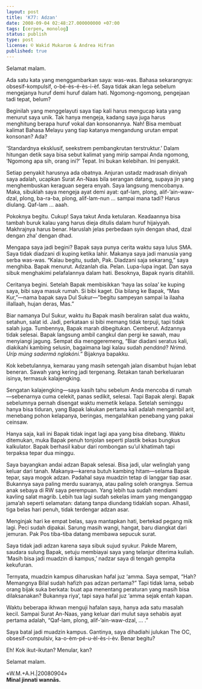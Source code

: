 ```yaml
---
layout: post
title: 'K77: Adzan' 
date: 2008-09-04 02:48:27.000000000 +07:00 
tags: [cerpen, monolog]
status: publish 
type: post
license: © Wakid Mukarom & Andrea Hifran
published: true
---
```


Selamat malam.

Ada satu kata yang menggambarkan saya: was-was. Bahasa sekarangnya: obsesif-kompulsif, o-bé-ès-é-ès-i-èf. Saya tidak akan lega sebelum mengejanya huruf demi huruf dalam hati. Ngomong-ngomong, pengejaan tadi tepat, belum?

Beginilah yang menggelayuti saya tiap kali harus mengucap kata yang menurut saya unik. Tak hanya mengeja, kadang saya juga harus menghitung berapa huruf vokal dan konsonannya. Nah! Bisa membuat kalimat Bahasa Melayu yang tiap katanya mengandung urutan empat konsonan? Ada?

‘Standardnya eksklusif, seekstrem pembangkrutan terstruktur.’ Dalam hitungan detik saya bisa sebut kalimat yang mirip sampai Anda ngomong, ‘Ngomong apa sih, orang ini?’ Tepat. Ini bukan kelebihan. Ini penyakit.

Setiap penyakit harusnya ada obatnya. Anjuran ustadz madrasah diniyah saya adalah, ucapkan Surat An-Naas bila serangan datang, supaya jin yang menghembuskan keraguan segera enyah. Saya langsung mencobanya. Maka, sibuklah saya mengeja ayat demi ayat: qaf-lam, plong, alif-’ain-waw-dzal, plong, ba-ra-ba, plong, alif-lam-nun … sampai mana tadi? Harus diulang. Qaf-lam … aaah.

Pokoknya begitu. Cukup! Saya takut Anda ketularan. Keadaannya bisa tambah buruk kalau yang harus dieja ditulis dalam huruf hijaiyyah. Makhrajnya harus benar. Haruslah jelas perbedaan syin dengan shad, dzal dengan zha’ dengan dhad.

Mengapa saya jadi begini? Bapak saya punya cerita waktu saya lulus SMA. Saya tidak diadzani di kuping ketika lahir. Makanya saya jadi manusia yang serba was-was. “Kalau begitu, sudah, Pak. Diadzani saja sekarang,” saya menghiba. Bapak menurut. Adzanlah dia. Pelan. Lupa-lupa ingat. Dan saya sibuk menghakimi pelafalannya dalam hati. Besoknya, Bapak nyaris ditahlili.

Ceritanya begini. Setelah Bapak membisikkan ‘haya las solaa’ ke kuping saya, bibi saya masuk rumah. Si bibi kaget. Dia bilang ke Bapak, “Mas Kur,”—nama bapak saya Dul Sukur—”begitu sampeyan sampai la ilaaha illallaah, hujan deras, Mas.”

Biar namanya Dul Sukur, waktu itu Bapak masih beraliran salat dua waktu, setahun, salat id. Jadi, perkataan si bibi memang tidak terpuji, tapi tidak salah juga. Tumbennya, Bapak marah dibegitukan. Cemberut. Adzannya tidak selesai. Bapak langsung ambil cangkul dan pergi ke sawah, mau menyiangi jagung. Sempat dia menggeremeng, “Biar diadani seratus kali, diakikahi kambing selusin, bagaimana lagi kalau sudah *pendáná*? *Nrimá. Uríp múng sadermá nglakóni.*” Bijaknya bapakku.

Kok kebetulannya, kemarau yang masih setengah jalan disambut hujan lebat beneran. Sawah yang kering jadi tergenang. Retakan tanah berkeluaran isinya, termasuk kalajengking.

Sengatan kalajengking—saya kasih tahu sebelum Anda mencoba di rumah—sebenarnya cuma celekit, panas sedikit, selesai. Tapi Bapak alergi. Bapak sebelumnya pernah disengat waktu memetik kelapa. Setelah seminggu hanya bisa tiduran, yang Bapak lakukan pertama kali adalah mengambil arit, menebang pohon kelapanya, beringas, mengalahkan penebang yang pakai ceinsaw.

Hanya saja, kali ini Bapak tidak ingat lagi apa yang bisa ditebang. Waktu ditemukan, muka Bapak penuh tonjolan seperti plastik bekas bungkus kalkulator. Bapak berhasil kabur dari rombongan su’ul khatimah tapi terpaksa tepar dua minggu.

Saya bayangkan andai adzan Bapak selesai. Bisa jadi, ular welinglah yang keluar dari tanah. Makanya—karena butuh kambing hitam—selama Bapak tepar, saya mogok adzan. Padahal saya muadzin tetap di langgar tiap asar. Bukannya saya paling merdu suaranya, atau paling soleh orangnya. Semua anak sebaya di RW saya perempuan. Yang lebih tua sudah mendiami kavling salat magrib. Lebih tua lagi sudah sekelas imam yang menganggap jama’ah seperti selamatan: datang tanpa diundang tidaklah sopan. Alhasil, tiga belas hari penuh, tidak terdengar adzan asar.

Menginjak hari ke empat belas, saya mantapkan hati, bertekad pegang mik lagi. Peci sudah dipakai. Sarung masih wangi, hangat, baru diangkat dari jemuran. Pak Pos tiba-tiba datang membawa sepucuk surat.

Saya tidak jadi adzan karena saya sibuk sujud syukur. Pakde Marem, saudara sulung Bapak, setuju membiayai saya yang telanjur diterima kuliah. ‘Masih bisa jadi muadzin di kampus,’ nadzar saya di tengah gempita kekufuran.

Ternyata, muadzin kampus diharuskan hafal juz ‘amma. Saya sempat, “Hah? Memangnya Bilal sudah hafizh pas adzan pertama?” Tapi tidak lama, sebab orang bijak suka berkata: buat apa menentang peraturan yang masih bisa dilaksanakan? Bukannya riya’, tapi saya hafal juz ‘amma sejak entah kapan.

Waktu beberapa ikhwan menguji hafalan saya, hanya ada satu masalah kecil. Sampai Surat An-Naas, yang keluar dari mulut saya sehabis ayat pertama adalah, “Qaf-lam, plong, alif-’ain-waw-dzal, … .”

Saya batal jadi muadzin kampus. Gantinya, saya dihadiahi julukan The OC, obsesif-compulsiv, ka-o-èm-pé-u-èl-ès-i-èv. Benar begitu?

Eh! Kok ikut-ikutan? Menular, kan?

Selamat malam.


<p class='mr rg'>
«W.M.+A.H.|20080904»<br />
<strong>Minal jinnati wannās.</strong></p>

